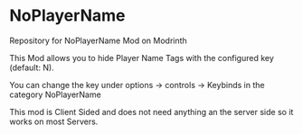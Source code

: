 # NoPlayerName
Repository for NoPlayerName Mod on Modrinth

This Mod allows you to hide Player Name Tags with the configured key (default: N).

You can change the key under options -> controls -> Keybinds in the category NoPlayerName

This mod is Client Sided and does not need anything an the server side so it works on most Servers.
